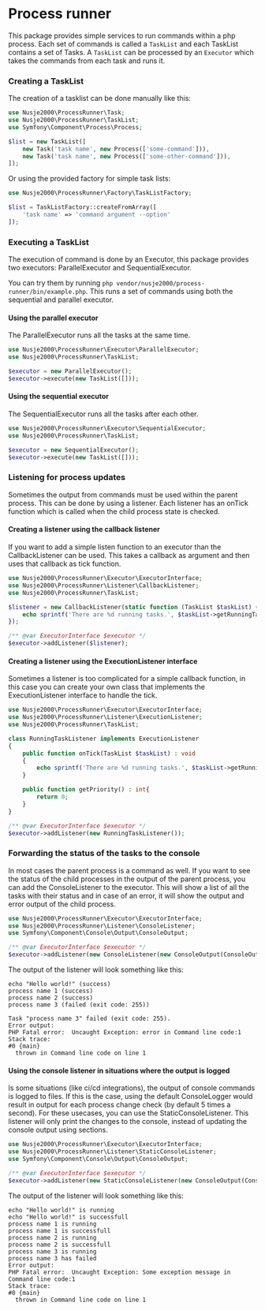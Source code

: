# Process runner
This package provides simple services to run commands within a php process.
Each set of commands is called a `TaskList` and each TaskList contains a set of Tasks. A `TaskList` can be processed
by an `Executor` which takes the commands from each task and runs it.

### Creating a TaskList
The creation of a tasklist can be done manually like this:
```php
use Nusje2000\ProcessRunner\Task;
use Nusje2000\ProcessRunner\TaskList;
use Symfony\Component\Process\Process;

$list = new TaskList([
    new Task('task name', new Process(['some-command'])),
    new Task('task name', new Process(['some-other-command'])),
]);
```
Or using the provided factory for simple task lists:
```php
use Nusje2000\ProcessRunner\Factory\TaskListFactory;

$list = TaskListFactory::createFromArray([
    'task name' => 'command argument --option'
]);
```

### Executing a TaskList
The execution of command is done by an Executor, this package
provides two executors: ParallelExecutor and SequentialExecutor.

You can try them by running `php vendor/nusje2000/process-runner/bin/example.php`. This runs a set of commands using
both the sequential and parallel executor. 

#### Using the parallel executor
The ParallelExecutor runs all the tasks at the same time.
```php
use Nusje2000\ProcessRunner\Executor\ParallelExecutor;
use Nusje2000\ProcessRunner\TaskList;

$executor = new ParallelExecutor();
$executor->execute(new TaskList([]));
```

#### Using the sequential executor
The SequentialExecutor runs all the tasks after each other.
```php
use Nusje2000\ProcessRunner\Executor\SequentialExecutor;
use Nusje2000\ProcessRunner\TaskList;

$executor = new SequentialExecutor();
$executor->execute(new TaskList([]));
```

### Listening for process updates
Sometimes the output from commands must be used within the parent process. This can be done by using a listener. Each
listener has an onTick function which is called when the child process state is checked.

#### Creating a listener using the callback listener
If you want to add a simple listen function to an executor than the CallbackListener can be used. This takes a callback
as argument and then uses that callback as tick function.
```php
use Nusje2000\ProcessRunner\Executor\ExecutorInterface;
use Nusje2000\ProcessRunner\Listener\CallbackListener;
use Nusje2000\ProcessRunner\TaskList;

$listener = new CallbackListener(static function (TaskList $taskList) {
    echo sprintf('There are %d running tasks.', $taskList->getRunningTasks()->count());
});

/** @var ExecutorInterface $executor */
$executor->addListener($listener);
```

#### Creating a listener using the ExecutionListener interface
Sometimes a listener is too complicated for a simple callback function, in this case you can create your own class that
implements the ExecutionListener interface to handle the tick.
```php
use Nusje2000\ProcessRunner\Executor\ExecutorInterface;
use Nusje2000\ProcessRunner\Listener\ExecutionListener;
use Nusje2000\ProcessRunner\TaskList;

class RunningTaskListener implements ExecutionListener
{
    public function onTick(TaskList $taskList) : void
    {
        echo sprintf('There are %d running tasks.', $taskList->getRunningTasks()->count());
    }

    public function getPriority() : int{
        return 0;
    }
}

/** @var ExecutorInterface $executor */
$executor->addListener(new RunningTaskListener());
```

### Forwarding the status of the tasks to the console
In most cases the parent process is a command as well. If you want to see the status of the child processes
in the output of the parent process, you can add the ConsoleListener to the executor. This will show a list of all the
tasks with their status and in case of an error, it will show the output and error output of the child process.
```php
use Nusje2000\ProcessRunner\Executor\ExecutorInterface;
use Nusje2000\ProcessRunner\Listener\ConsoleListener;
use Symfony\Component\Console\Output\ConsoleOutput;

/** @var ExecutorInterface $executor */
$executor->addListener(new ConsoleListener(new ConsoleOutput(ConsoleOutput::VERBOSITY_NORMAL, true)));
```
The output of the listener will look something like this:
```
echo "Hello world!" (success)
process name 1 (success)
process name 2 (success)
process name 3 (failed (exit code: 255))

Task "process name 3" failed (exit code: 255).
Error output:
PHP Fatal error:  Uncaught Exception: error in Command line code:1
Stack trace:
#0 {main}
  thrown in Command line code on line 1
```

#### Using the console listener in situations where the output is logged
Is some situations (like ci/cd integrations), the output of console commands is logged to files. If this is the case,
using the default ConsoleLogger would result in output for each process change check (by default 5 times a second).
For these usecases, you can use the StaticConsoleListener. This listener will only print the changes to the console,
instead of updating the console output using sections.
```php
use Nusje2000\ProcessRunner\Executor\ExecutorInterface;
use Nusje2000\ProcessRunner\Listener\StaticConsoleListener;
use Symfony\Component\Console\Output\ConsoleOutput;

/** @var ExecutorInterface $executor */
$executor->addListener(new StaticConsoleListener(new ConsoleOutput(ConsoleOutput::VERBOSITY_NORMAL, true)));
```
The output of the listener will look something like this:
```
echo "Hello world!" is running
echo "Hello world!" is successfull
process name 1 is running
process name 1 is successfull
process name 2 is running
process name 2 is successfull
process name 3 is running
process name 3 has failed
Error output:
PHP Fatal error:  Uncaught Exception: Some exception message in Command line code:1
Stack trace:
#0 {main}
  thrown in Command line code on line 1
```
